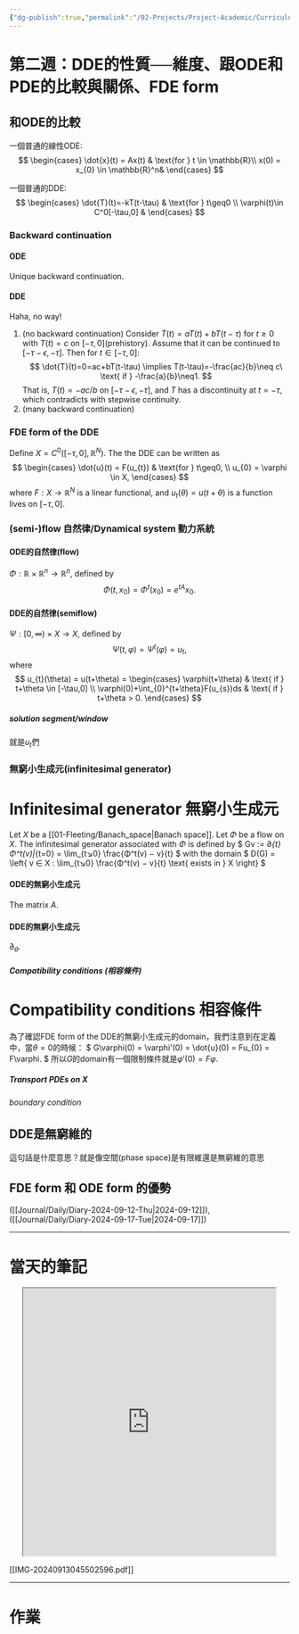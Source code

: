```yaml
---
{"dg-publish":true,"permalink":"/02-Projects/Project-Academic/Curriculums/DDE/DDE_Note_Week_2/","title":"DDE Note Week 2","tags":["DDE"],"noteIcon":"1","created":"2024-09-13T04:42:10.000+08:00","updated":"2024-09-17T22:41:58.369+08:00"}
---
```


# 第二週：DDE的性質──維度、跟ODE和PDE的比較與關係、FDE form


## 和ODE的比較

一個普通的線性ODE:
$$
\begin{cases}
\dot{x}(t) = Ax(t) & \text{for } t \in \mathbb{R}\\
x(0) = x_{0} \in \mathbb{R}^n&
\end{cases}
$$

一個普通的DDE:
$$
\begin{cases}
\dot{T}(t)=-kT(t-\tau) & \text{for } t\geq0 \\
\varphi(t)\in C^0[-\tau,0] &
\end{cases}
$$

### Backward continuation
#### ODE
Unique backward continuation.
#### DDE
Haha, no way!

1. (no backward continuation) Consider $\dot{T}(t)=aT(t)+bT(t-\tau)$ for $t\geq0$ with  $T(t)=c$ on $[-\tau,0]$(prehistory).
   Assume that it can be continued to $[-\tau-\epsilon, -\tau]$. Then for $t \in [-\tau, 0]$:
   $$
   \dot{T}(t)=0=ac+bT(t-\tau) \implies T(t-\tau)=-\frac{ac}{b}\neq c\ \text{ if } -\frac{a}{b}\neq1.
   $$
   That is, $T(t) = -ac / b$ on $[-\tau-\epsilon, -\tau]$, and $T$ has a discontinuity at $t=-\tau$, which contradicts with stepwise continuity.
2. (many backward continuation)


### FDE form of the DDE
Define $X = C^0([-\tau,0],\mathbb{R}^N)$. The the DDE can be written as
$$
\begin{cases}
\dot{u}(t) = F(u_{t}) & \text{for } t\geq0, \\
u_{0} = \varphi \in X,
\end{cases}
$$
where $F:X \to \mathbb{R}^N$ is a linear functional, and $u_{t}(\theta)=u(t+\theta)$ is a function lives on $[-\tau,0]$.


### (semi-)flow 自然律/Dynamical system 動力系統
#### ODE的自然律(flow)
$\Phi:\mathbb{R}\ ×\ \mathbb{R}^n \to \mathbb{R}^n$, defined by
$$
\Phi(t,x_{0})=\Phi^t(x_{0})=e^{tA}x_{0}.
$$

#### DDE的自然律(semiflow)
$\Psi:[0,\infty)\ ×\ X \to X$, defined by
$$
\Psi(t,\varphi)=\Psi^t(\varphi) = u_{t},
$$
where 
$$
u_{t}(\theta) = u(t+\theta) =
\begin{cases}
\varphi(t+\theta) & \text{ if } t+\theta \in [-\tau,0] \\
\varphi(0)+\int_{0}^{t+\theta}F(u_{s})ds & \text{ if } t+\theta > 0.
\end{cases}
$$

##### solution segment/window
就是$u_{t}$們

### 無窮小生成元(infinitesimal generator)

<div class="transclusion internal-embed is-loaded"><div class="markdown-embed">

<div class="markdown-embed-title">

# Infinitesimal generator 無窮小生成元

</div>



Let $X$ be a [[01-Fleeting/Banach_space\|Banach space]]. Let $Φ$ be a flow on $X$. The infinitesimal generator associated with $Φ$ is defined by
$
Gv := ∂_{t}Φ^t(v)|_{t=0}
 = \lim_{t↘0} \frac{Φ^t(v) − v}{t}
$
with the domain 
$
D(G) = \left\{  v ∈ X : \lim_{t↘0} \frac{Φ^t(v) − v}{t} \text{ exists in } X  \right\}
$ 

</div></div>


#### ODE的無窮小生成元
The matrix $A$.

#### DDE的無窮小生成元
$\partial_{\theta}$.
##### Compatibility conditions (相容條件)

<div class="transclusion internal-embed is-loaded"><div class="markdown-embed">

<div class="markdown-embed-title">

# Compatibility conditions 相容條件

</div>



為了確認FDE form of the DDE的無窮小生成元的domain，我們注意到在定義中，當$\theta=0$的時候：
$
 G\varphi(0) = \varphi'(0) = \dot{u}(0) = Fu_{0} = F\varphi.
$
所以$G$的domain有一個限制條件就是$\varphi'(0) = F\varphi$.

</div></div>


##### Transport PDEs on $X$
###### boundary condition


## DDE是無窮維的
這句話是什麼意思？就是像空間(phase space)是有限維還是無窮維的意思

## FDE form 和 ODE form 的優勢



([[Journal/Daily/Diary-2024-09-12-Thu\|2024-09-12]]), ([[Journal/Daily/Diary-2024-09-17-Tue\|2024-09-17]])

---
# 當天的筆記

<center><iframe src="https://drive.google.com/file/d/1PacJp3YdhrNR9wzc5ylpH6nkcmLvHjVM/preview" 
width="90%" height="480" allow="autoplay" aspect-ratio="4 / 4" overflow="hidden" position="absolute" scrolling="no">
</iframe></center>

[[IMG-20240913045502596.pdf]]

---
# 作業